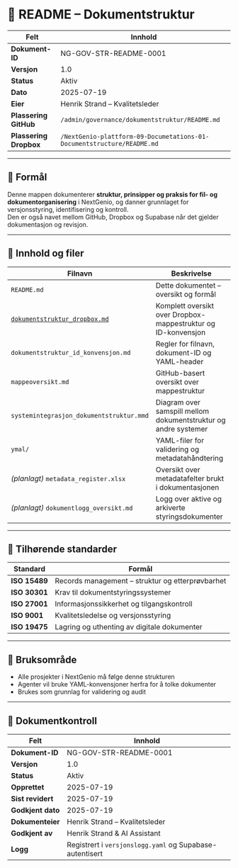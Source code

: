 # 📘 README – Dokumentstruktur

| Felt              | Innhold                                                                 |
|-------------------|-------------------------------------------------------------------------|
| **Dokument-ID**   | NG-GOV-STR-README-0001                                                  |
| **Versjon**       | 1.0                                                                     |
| **Status**        | Aktiv                                                                   |
| **Dato**          | 2025-07-19                                                              |
| **Eier**          | Henrik Strand – Kvalitetsleder                                          |
| **Plassering GitHub** | `/admin/governance/dokumentstruktur/README.md`                    |
| **Plassering Dropbox** | `/NextGenio-plattform-09-Documetations-01-Documentstructure/README.md` |

---

## 🎯 Formål

Denne mappen dokumenterer **struktur, prinsipper og praksis for fil- og dokumentorganisering** i NextGenio, og danner grunnlaget for versjonsstyring, identifisering og kontroll.  
Den er også navet mellom GitHub, Dropbox og Supabase når det gjelder dokumentasjon og revisjon.

---

## 🧱 Innhold og filer

| Filnavn | Beskrivelse |
|---------|-------------|
| `README.md` | Dette dokumentet – oversikt og formål |
| [`dokumentstruktur_dropbox.md`](dokumentstruktur_dropbox.md) | Komplett oversikt over Dropbox-mappestruktur og ID-konvensjon |
| `dokumentstruktur_id_konvensjon.md` | Regler for filnavn, dokument-ID og YAML-header |
| `mappeoversikt.md` | GitHub-basert oversikt over mappestruktur |
| `systemintegrasjon_dokumentstruktur.mmd` | Diagram over samspill mellom dokumentstruktur og andre systemer |
| `ymal/` | YAML-filer for validering og metadatahåndtering |
| *(planlagt)* `metadata_register.xlsx` | Oversikt over metadatafelter brukt i dokumentasjonen |
| *(planlagt)* `dokumentlogg_oversikt.md` | Logg over aktive og arkiverte styringsdokumenter |

---

## 🧾 Tilhørende standarder

| Standard | Formål |
|----------|--------|
| **ISO 15489** | Records management – struktur og etterprøvbarhet |
| **ISO 30301** | Krav til dokumentstyringssystemer |
| **ISO 27001** | Informasjonssikkerhet og tilgangskontroll |
| **ISO 9001** | Kvalitetsledelse og versjonsstyring |
| **ISO 19475** | Lagring og uthenting av digitale dokumenter |

---

## 🧠 Bruksområde

- Alle prosjekter i NextGenio må følge denne strukturen
- Agenter vil bruke YAML-konvensjoner herfra for å tolke dokumenter
- Brukes som grunnlag for validering og audit

---

## 📄 Dokumentkontroll

| Felt              | Innhold |
|-------------------|---------|
| **Dokument-ID**   | NG-GOV-STR-README-0001 |
| **Versjon**       | 1.0 |
| **Status**        | Aktiv |
| **Opprettet**     | 2025-07-19 |
| **Sist revidert** | 2025-07-19 |
| **Godkjent dato** | 2025-07-19 |
| **Dokumenteier**  | Henrik Strand – Kvalitetsleder |
| **Godkjent av**   | Henrik Strand & AI Assistant |
| **Logg**          | Registrert i `versjonslogg.yaml` og Supabase-autentisert |


